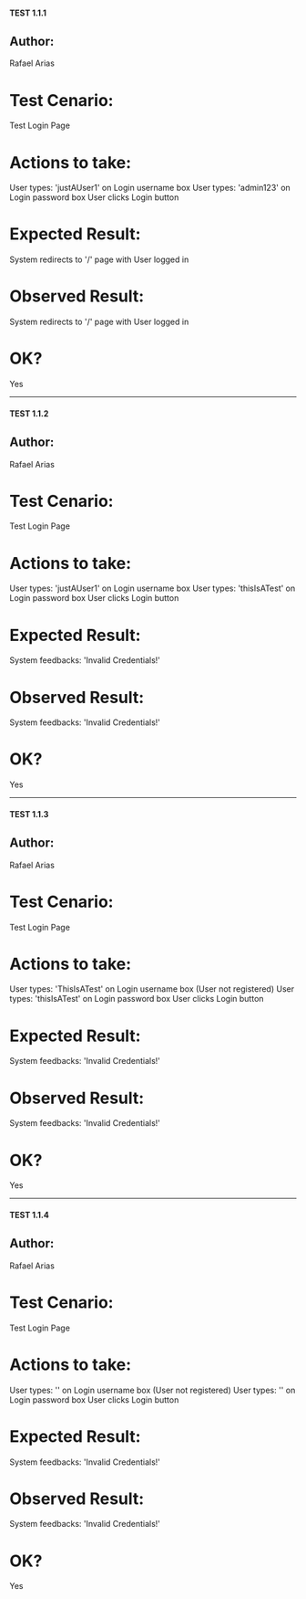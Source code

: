 #### TEST 1.1.1

## Author:
Rafael Arias

# Test Cenario:
Test Login Page

# Actions to take:
User types: 'justAUser1' on Login username box
User types: 'admin123' on Login password box
User clicks Login button

# Expected Result:
System redirects to '/' page with User logged in
    
# Observed Result:
System redirects to '/' page with User logged in

# OK? 
Yes

-----

#### TEST 1.1.2

## Author:
Rafael Arias

# Test Cenario:
Test Login Page

# Actions to take:
User types: 'justAUser1' on Login username box
User types: 'thisIsATest' on Login password box
User clicks Login button

# Expected Result:
System feedbacks: 'Invalid Credentials!'
    
# Observed Result:
System feedbacks: 'Invalid Credentials!'

# OK? 
Yes

----

#### TEST 1.1.3

## Author:
Rafael Arias

# Test Cenario:
Test Login Page

# Actions to take:
User types: 'ThisIsATest' on Login username box (User not registered)
User types: 'thisIsATest' on Login password box
User clicks Login button

# Expected Result:
System feedbacks: 'Invalid Credentials!'
    
# Observed Result:
System feedbacks: 'Invalid Credentials!'

# OK? 
Yes

----

#### TEST 1.1.4

## Author:
Rafael Arias

# Test Cenario:
Test Login Page

# Actions to take:
User types: '' on Login username box (User not registered)
User types: '' on Login password box
User clicks Login button

# Expected Result:
System feedbacks: 'Invalid Credentials!'
    
# Observed Result:
System feedbacks: 'Invalid Credentials!'

# OK? 
Yes